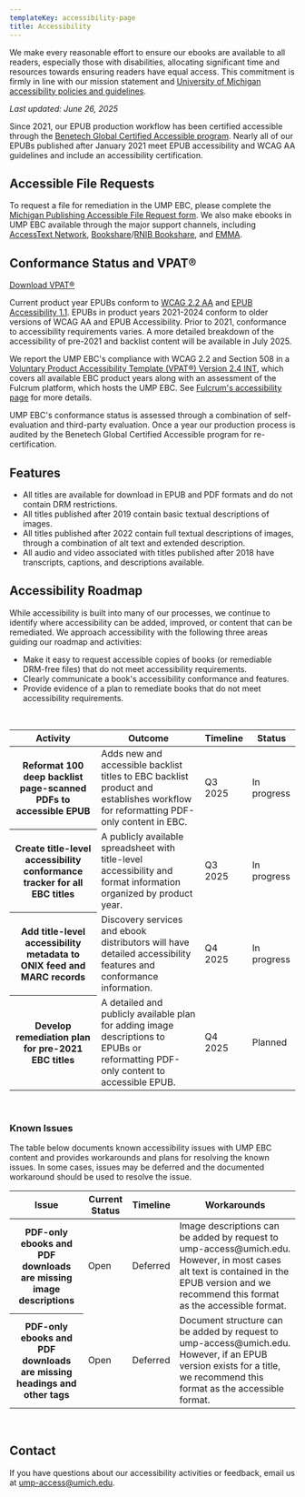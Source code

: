 ```yaml
---
templateKey: accessibility-page
title: Accessibility
---
```

<p class="lead">We make every reasonable effort to ensure our ebooks are available to all readers, especially those with disabilities, allocating significant time and resources towards ensuring readers have equal access. This commitment is firmly in line with our mission statement and <a href="https://spg.umich.edu/policy/601.20">University of Michigan accessibility policies and guidelines</a>.</p>

*Last updated: June 26, 2025*

 Since 2021, our EPUB production workflow has been certified accessible through the [Benetech Global Certified Accessible program](https://bornaccessible.benetech.org/certified-publishers/). Nearly all of our EPUBs published after January 2021 meet EPUB accessibility and WCAG AA guidelines and include an accessibility certification.

## Accessible File Requests
To request a file for remediation in the UMP EBC, please complete the [Michigan Publishing Accessible File Request form](https://umich.qualtrics.com/jfe/form/SV_8BzXL6zBZb3OQFD). We also make ebooks in UMP EBC available through the major support channels, including [AccessText Network](https://accesstext.org/home), [Bookshare](https://www.bookshare.org)/[RNIB Bookshare](https://www.rnibbookshare.org/), and [EMMA](https://emma.uvacreate.virginia.edu/). 

## Conformance Status and VPAT®

<a class="btn btn-secondary btn-lg" href="#">Download VPAT®</a>

Current product year EPUBs conform to [WCAG 2.2 AA](https://www.w3.org/TR/WCAG22/) and [EPUB Accessibility 1.1](https://www.w3.org/TR/epub-a11y-11/). EPUBs in product years 2021-2024 conform to older versions of WCAG AA and EPUB Accessibility. Prior to 2021, conformance to accessibility requirements varies. A more detailed breakdown of the accessibility of pre-2021 and backlist content will be available in July 2025.

We report the UMP EBC's compliance with WCAG 2.2 and Section 508 in a [Voluntary Product Accessibility Template (VPAT®) Version 2.4 INT](https://www.fulcrum.org/docs/Fulcrum-UMPEBC-VPAT2.4INT-20230113.pdf), which covers all available EBC product years along with an assessment of the Fulcrum platform, which hosts the UMP EBC. See [Fulcrum's accessibility page](https://www.fulcrum.org/accessibility) for more details.

UMP EBC's conformance status is assessed through a combination of self-evaluation and third-party evaluation. Once a year our production process is audited by the Benetech Global Certified Accessible program for re-certification.

## Features
* All titles are available for download in EPUB and PDF formats and do not contain DRM restrictions.
* All titles published after 2019 contain basic textual descriptions of images.
* All titles published after 2022 contain full textual descriptions of images, through a combination of alt text and extended description.
* All audio and video associated with titles published after 2018 have transcripts, captions, and descriptions available.

## Accessibility Roadmap
While accessibility is built into many of our processes, we continue to identify where accessibility can be added, improved, or content that can be remediated. We approach accessibility with the following three areas guiding our roadmap and activities:

* Make it easy to request accessible copies of books (or remediable DRM-free files) that do not meet accessibility requirements.
* Clearly communicate a book's accessibility conformance and features.
* Provide evidence of a plan to remediate books that do not meet accessibility requirements.

<br />
<table class="table table-bordered">
    <thead class="thead-light">
        <tr>
            <th scope="col">Activity</th>
            <th scope="col">Outcome</th>
            <th scope="col">Timeline</th>
            <th scope="col">Status</th>
        </tr>
    </thead>
    <tbody>
       <tr>
            <th scope="row">Reformat 100 deep backlist page-scanned PDFs to accessible EPUB</th>
            <td>Adds new and accessible backlist titles to EBC backlist product and establishes workflow for reformatting PDF-only content in EBC.</td>
            <td>Q3 2025</td>
            <td>In progress</td>
        </tr>
        <tr>
            <th scope="row">Create title-level accessibility conformance tracker for all EBC titles</th>
            <td>A publicly available spreadsheet with title-level accessibility and format information organized by product year.</td>
            <td>Q3 2025</td>
            <td>In progress</td>
        </tr>
         <tr>
            <th scope="row">Add title-level accessibility metadata to ONIX feed and MARC records</th>
            <td>Discovery services and ebook distributors will have detailed accessibility features and conformance information.</td>
            <td>Q4 2025</td>
            <td>In progress</td>
        </tr>
        <tr>
            <th scope="row">Develop remediation plan for pre-2021 EBC titles</th>
            <td>A detailed and publicly available plan for adding image descriptions to EPUBs or reformatting PDF-only content to accessible EPUB.</td>
            <td>Q4 2025</td>
            <td>Planned</td>
        </tr>
    </tbody>
</table>
<br/>

### Known Issues
The table below documents known accessibility issues with UMP EBC content and provides workarounds and plans for resolving the known issues. In some cases, issues may be deferred and the documented workaround should be used to resolve the issue.

<table class="table table-bordered">
    <thead class="thead-light">
        <tr>
            <th scope="col">Issue</th>
            <th scope="col">Current Status</th>
            <th scope="col">Timeline</th>
            <th scope="col">Workarounds</th>
        </tr>
    </thead>
    <tbody>
       <tr>
            <th scope="row">PDF-only ebooks and PDF downloads are missing image descriptions</th>
            <td>Open</td>
            <td>Deferred</td>
            <td>Image descriptions can be added by request to ump-access@umich.edu. However, in most cases alt text is contained in the EPUB version and we recommend this format as the accessible format.</td>
        </tr>
         <tr>
            <th scope="row">PDF-only ebooks and PDF downloads are missing headings and other tags</th>
            <td>Open</td>
            <td>Deferred</td>
            <td>Document structure can be added by request to ump-access@umich.edu. However, if an EPUB version exists for a title, we recommend this format as the accessible format.</td>
        </tr>
    </tbody>
</table>
<br />

## Contact
If you have questions about our accessibility activities or feedback, email us at [ump-access@umich.edu](mailto:ump-access@umich.edu).
